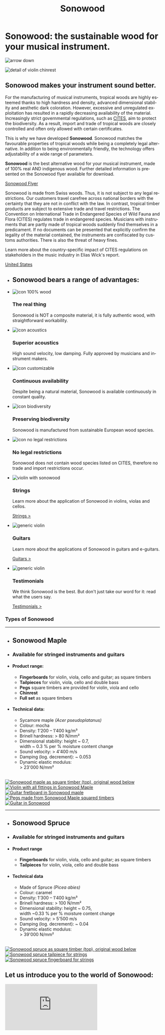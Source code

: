 ﻿---
lang: en
title: 'Sonowood'
order: 2
---

<div class="full-width-kenburns">
<div class="wrap-bg-image">

# Sonowood: the sustainable wood for your musical instrument.

![arrow down](/assets/images/arrow-d-white.svg)
</div>
<img srcset="/assets/images/products_cover_2x.jpg"
     src="/assets/images/products_cover.jpg" alt="detail of violin chinrest">
</div>

<div class="full-width-grey">
<div class="wrap">

## Sonowood makes your instrument sound better.

For the manufacturing of musical instruments, tropical woods are highly
esteemed thanks to high hardness and density, advanced dimensional
stability and aesthetic dark coloration. However, excessive and
unregulated exploitation has resulted in a rapidly decreasing
availability of the material. Increasingly strict governmental
regulations, such as
[CITES,](https://www.cites.org/eng/disc/species.php) aim to protect the
biodiversity. As a result, import and trade of tropical woods are
closely controlled and often only allowed with certain certificates.

This is why we have developed **Sonowood**. Sonowood matches the
favourable properties of tropical woods while being a completely legal
alternative. In addition to being environmentally friendly, the
technology offers adjustability of a wide range of parameters.

**Sonowood** is the best alternative wood for your musical instrument, made of 100% real AND indigenous wood. Further detailed information is presented on the Sonowood flyer available for download.

<a class="btn -red" href="/assets/docs/Flyer_Sonowood_A4-Trifold_EN_screen.pdf">Sonowood Flyer</a>

Sonowood is made from Swiss woods. Thus, it is not subject to any legal restrictions. Our customers travel carefree across national borders with the certainty that they are not in conflict with the law. In contrast, tropical timber products are subject to extensive trade and travel restrictions. The Convention on International Trade in Endangered Species of Wild Fauna and Flora (CITES) regulates trade in endangered species. Musicians with instruments that are partly made of tropical woods suddenly find themselves in a predicament. If no documents can be presented that explicitly confirm the legality of the material contained, the instruments are confiscated by customs authorities. There is also the threat of heavy fines.



Learn more about the country-specific impact of CITES regulations on stakeholders in the music industry in Elias Wick's report.

<a class="btn" href="/assets/docs/2019_CITES_USA.pdf">United States</a>

</div>
</div>

<div class="full-width-red">
<div class="wrap">

  - ## Sonowood bears a range of advantages:

  - ![icon 100% wood](/assets/logo/100.svg)

    ### The real thing

    Sonowood is NOT a composite material, it is fully authentic wood,
    with straightforward workability.

  - ![icon acoustics](/assets/logo/sound.svg)

    ### Superior acoustics

    High sound velocity, low damping. Fully approved by musicians and
    instrument makers.

  - ![icon customizable](/assets/logo/customizable.svg)

    ### Continuous availability

    Despite being a natural material, Sonowood is available continuously in constant quality.

  - ![icon biodiversity](/assets/logo/biodiverse.svg)

    ### Preserving biodiversity

    Sonowood is manufactured from sustainable European wood species.

  - ![icon no legal restrictions](/assets/logo/legal.svg)

    ### No legal restrictions

    Sonowood does not contain wood species listed on CITES, therefore no
    trade and import restrictions occur.

</div>
</div>

<div class="full-width-grey">
<div class="wrap -cols3">

  - ![violin with sonowood](/assets/images/Products_1_Tropical_Wood_Tropenholz_Ersatz_Replacement_Alternative_Sonowood_Ebenholz_Rosewood_Grenadill_SwissWoodSolutions_Klimaschutz_ETH_Zuerich_Switzerland.jpg)
    ### Strings

    Learn more about the application of Sonowood in violins, violas and cellos.

    <a class="btn" href="/en/products/strings">Strings ></a>

  - ![generic violin](/assets/images/Products_4_Tropical_Wood_Tropenholz_Ersatz_Replacement_Alternative_Sonowood_Ebenholz_Rosewood_Grenadill_SwissWoodSolutions_Klimaschutz_Rosewood_Grenadill.jpg)
    ### Guitars

     Learn more about the applications of Sonowood in guitars and e-guitars.

    <a class="btn" href="/en/products/guitar">Guitars ></a>

- ![generic violin](/assets/images/Products_3_Tropical_Wood_Tropenholz_Ersatz_Replacement_Alternative_Sonowood_Ebenholz_Rosewood_Grenadill_SwissWoodSolutions_Klimaschutz_ETH_Zuerich_Switzerland.jpg)
    ### Testimonials

    We think Sonowood is the best. But don't just take our word for it: read what the users say.

    <a class="btn" href="/en/products/testimonials">Testimonials ></a>

</div>
</div>

<div class="full-width" name="Sonowood-Types" id="technicaldata">
<div class="wrap -cols2">

### Types of Sonowood

---

  - ## Sonowood Maple

  - ### Available for stringed instruments and guitars

  - #### Product range:

      - **Fingerboards** for violin, viola, cello and guitar; as square
        timbers
      - **Tailpieces** for violin, viola, cello and double bass
      - **Pegs** square timbers are provided for violin, viola and cello
      - **Chinrest**
      - **Full set** as square timbers

  -  #### Technical data:

      - Sycamore maple *(Acer pseudoplatanus)*
      - Colour: mocha
      - Density: 1'200 – 1'400 kg/m³
      - Brinell hardness: \> 80 N/mm²
      - Dimensional stability: height \~ 0.7,  
        width \~ 0.3 % per % moisture content change
      - Sound velocity: \> 4'400 m/s
      - Damping (log. decrement): \~ 0.053
      - Dynamic elastic modulus:  
        \> 23'000 N/mm²

<br/>

<div class="picturegallery">
  <a href="/assets/images/strings/sonowood_timber_ahorn.jpg">
    <img src="/assets/images/strings/sonowood_timber_ahorn.jpg" alt="Sonowood maple as square timber (top), original wood below">
  </a>
  <a href="/assets/images/sonowood_maple-02_2x.jpg">
    <img src="/assets/images/Sonowood_6_Tropical_Wood_Tropenholz_Ersatz_Replacement_Alternative_Sonowood_Ebenholz_Rosewood_Grenadill_SwissWoodSolutions_Klimaschutz_Violin_Guitar_Viola.jpg" alt="Violin with all fittings in Sonowood Maple">
  </a>
  <a href="/assets/images/sonowood_cover2_2x.jpg">
    <img src="/assets/images/Sonowood_5_Tropical_Wood_Tropenholz_Ersatz_Replacement_Alternative_Sonowood_Ebenholz_Rosewood_Grenadill_SwissWoodSolutions_Klimaschutz_Violin_Guitar_Viola.jpg" alt="Guitar fretboard in Sonowood maple">
  </a>
  <a href="/assets/images/strings/sonowood_pegs_maple1.jpg">
    <img src="/assets/images/strings/sonowood_pegs_maple1_thumb.jpg" alt="Pegs made from Sonowood Maple squared timbers">
  </a>
  <a href="/assets/images/guitars/sonowood_eguitar_full1.jpg">
      <img src="/assets/images/guitars/sonowood_eguitar_full1_thumb.jpg" alt="Guitar in Sonowood">
  </a>
</div>

---

  - ## Sonowood Spruce

  - ### Available for stringed instruments and guitars

  -  #### Product range

      - **Fingerboards** for violin, viola, cello and guitar; as square
        timbers
      - **Tailpieces** for violin, viola, cello and double bass

  -  #### Technical data

      - Made of Spruce *(Picea abies)*
      - Colour: caramel
      - Density: 1'300 – 1'400 kg/m³
      - Brinell hardness: \> 100 N/mm²
      - Dimensional stability: height \~ 0.75,  
        width \~0.33 % per % moisture content change
      - Sound velocity: \> 5'500 m/s
      - Damping (log. decrement): \~ 0.04
      - Dynamic elastic modulus:  
        \> 39'000 N/mm²

<br/>

<div class="picturegallery">
    <a href="/assets/images/strings/sonowood_timber_spruce.jpg">
        <img src="/assets/images/strings/sonowood_timber_spruce.jpg" alt="Sonowood spruce as square timber (top), original wood below">
    </a>
    <a href="/assets/images/strings/sonowood_tailpiece_spruce2.jpg">
        <img src="/assets/images/strings/sonowood_tailpiece_spruce2_thumb.jpg" alt="Sonowood spruce tailpiece for strings">
    </a>
    <a href="/assets/images/strings/sonowood_fingerboard_spruce1.jpg">
        <img src="/assets/images/strings/sonowood_fingerboard_spruce1_thumb.jpg" alt="Sonowood spruce fingerboard for strings">
    </a>
</div>

</div>
</div>

<div class="full-width-grey">
<div class="wrap">

## Let us introduce you to the world of Sonowood:

<div class="videocontainer">
<iframe src="https://www.youtube.com/embed/VzBaJULayc8?rel=0&amp;showinfo=0" frameborder="0" allow="autoplay; encrypted-media" allowfullscreen>
</iframe>
</div>

</div>
</div>

<script src="/assets/js/jquery.min.js"></script>
<script src="/assets/lightgallery/js/lightgallery.min.js"></script>
<script src="/assets/lightgallery/js/lg-zoom.min.js"></script>
<script src="/assets/lightgallery/js/lg-thumbnail.min.js"></script>
<script src="/assets/lightgallery/js/lg-share.min.js"></script>
<script type="text/javascript">
  $(".picturegallery").lightGallery({
      download: false,
      googlePlus: false,
    });
</script>
